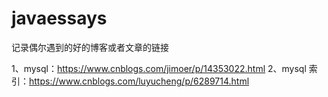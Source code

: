 # javaessays
记录偶尔遇到的好的博客或者文章的链接

1、mysql：https://www.cnblogs.com/jimoer/p/14353022.html
2、mysql 索引：https://www.cnblogs.com/luyucheng/p/6289714.html
